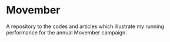 # Movember
A repository to the codes and articles which illustrate my running performance for the annual Movember campaign.
